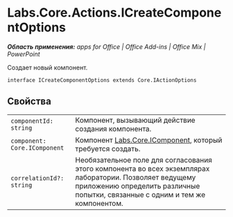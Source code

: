 
# Labs.Core.Actions.ICreateComponentOptions

 _**Область применения:** apps for Office | Office Add-ins | Office Mix | PowerPoint_

Создает новый компонент.

```
interface ICreateComponentOptions extends Core.IActionOptions
```


## Свойства


|||
|:-----|:-----|
| `componentId: string`|Компонент, вызывающий действие создания компонента.|
| `component: Core.IComponent`|Компонент [Labs.Core.IComponent](../../reference/office-mix/labs.core.icomponent.md), который требуется создать.|
| `correlationId?: string`|Необязательное поле для согласования этого компонента во всех экземплярах лаборатории. Позволяет ведущему приложению определить различные попытки, связанные с одним и тем же компонентом.|
